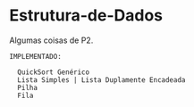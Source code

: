 # Estrutura-de-Dados
Algumas coisas de P2.

    IMPLEMENTADO:
    
      QuickSort Genérico
      Lista Simples | Lista Duplamente Encadeada
      Pilha
      Fila
